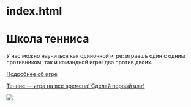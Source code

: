 # index.html
<html>
    <h1>Школа тенниса</h1>
    <p>У нас можно научиться как одиночной игре: играешь один с одним противником, 
    так и командной игре: два против двоих.</p>
    <a href="https://sportsfan.ru/sports-academy/summer-sports/tennis/history-of-tennis.html">Подробнее об игре</html>
    <p>Теннис — игра на все времена! Сделай первый шаг!</p>
    <img src="https://mars.algoritmika.org/uploads/2020/10/tennis-1381230_640%201%20(1)_0_1602508947.png"/>
</html>
